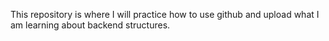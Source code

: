 This repository is where I will practice how to use github and upload what I am learning about backend structures. 
